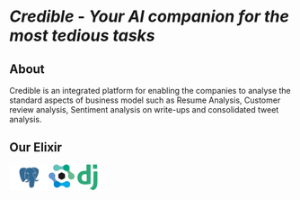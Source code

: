 # <em>Credible</em> - <em>Your AI companion for the most tedious tasks</em>
## About
<p> Credible is an integrated platform for enabling the companies to analyse the standard aspects of business model such as Resume Analysis, Customer review analysis, Sentiment analysis on write-ups and consolidated tweet analysis.</p>


## Our Elixir
<img align="left" alt="PostGreSQL" width="70px" src="https://github.com/sanjay-thiyagarajan/credible/blob/master/images/postgresql-sentimen.png" />
<img align="left" alt="Expert-Ai" width="46px" src="https://github.com/sanjay-thiyagarajan/credible/blob/master/images/expert.ai-sentiment.png" />
<img align="left" alt="Django" width="46px" src="https://github.com/sanjay-thiyagarajan/credible/blob/master/images/dj_sentiment.png" />




